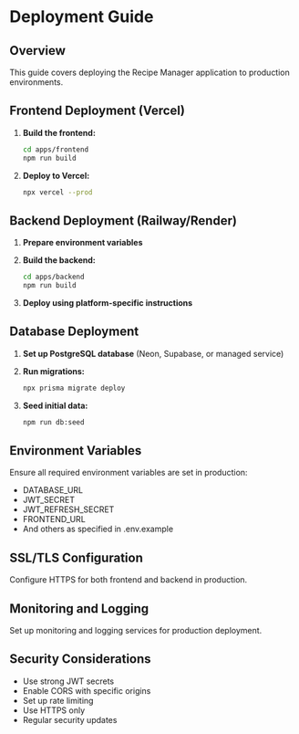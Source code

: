# Deployment Guide

## Overview

This guide covers deploying the Recipe Manager application to production environments.

## Frontend Deployment (Vercel)

1. **Build the frontend:**

   ```bash
   cd apps/frontend
   npm run build
   ```

2. **Deploy to Vercel:**

   ```bash
   npx vercel --prod
   ```

## Backend Deployment (Railway/Render)

1. **Prepare environment variables**
2. **Build the backend:**

   ```bash
   cd apps/backend
   npm run build
   ```

3. **Deploy using platform-specific instructions**

## Database Deployment

1. **Set up PostgreSQL database** (Neon, Supabase, or managed service)
2. **Run migrations:**

   ```bash
   npx prisma migrate deploy
   ```

3. **Seed initial data:**

   ```bash
   npm run db:seed
   ```

## Environment Variables

Ensure all required environment variables are set in production:

- DATABASE_URL
- JWT_SECRET
- JWT_REFRESH_SECRET
- FRONTEND_URL
- And others as specified in .env.example

## SSL/TLS Configuration

Configure HTTPS for both frontend and backend in production.

## Monitoring and Logging

Set up monitoring and logging services for production deployment.

## Security Considerations

- Use strong JWT secrets
- Enable CORS with specific origins
- Set up rate limiting
- Use HTTPS only
- Regular security updates
